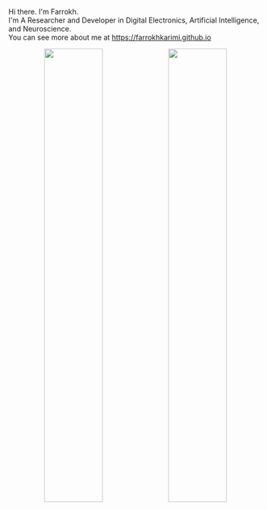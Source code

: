 Hi there. I'm Farrokh.  
I'm A Researcher and Developer in Digital Electronics, Artificial Intelligence, and Neuroscience.  
You can see more about me at https://farrokhkarimi.github.io  

<p align="center">
  <img width="48%" src="https://github-readme-stats.vercel.app/api?username=farrokhkarimi&show_icons=true&theme=tokyonight" />
  <img width="48%" src="https://github-readme-streak-stats.herokuapp.com/?user=farrokhkarimi&theme=tokyonight" />
</p>

<!--
**farrokhkarimi/farrokhkarimi** is a ✨ _special_ ✨ repository because its `README.md` (this file) appears on your GitHub profile.

Here are some ideas to get you started:

- 🔭 I’m currently working on ...
- 🌱 I’m currently learning ...
- 👯 I’m looking to collaborate on ...
- 🤔 I’m looking for help with ...
- 💬 Ask me about ...
- 📫 How to reach me: ...
- 😄 Pronouns: ...
- ⚡ Fun fact: ...
-->
